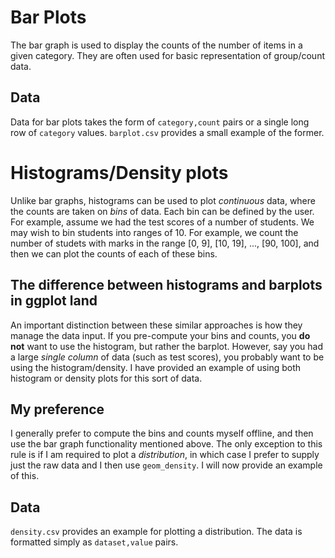 Bar Plots
===================
The bar graph is used to display the counts of
the number of items in a given category. They are often used for basic
representation of group/count data.

Data
----
Data for bar plots takes the form of `category,count` pairs or a single
long row of `category` values.
`barplot.csv` provides a small example of the former. 

Histograms/Density plots
============================
Unlike bar graphs, histograms can be used to plot *continuous* data, 
where the counts are taken on *bins* of data. Each bin can be defined
by the user. For example, assume we had the test scores of a number
of students. We may wish to bin students into ranges of 10. For
example, we count the number of studets with marks in the range
[0, 9], [10, 19], ..., [90, 100], and then we can plot the counts
of each of these bins.

The difference between histograms and barplots in ggplot land
-------------------------------------------------------------
An important distinction between these similar approaches is
how they manage the data input. If you pre-compute your bins
and counts, you **do not** want to use the histogram, but
rather the barplot. However, say you had a large *single
column* of data (such as test scores), you probably want to
be using the histogram/density. I have provided an example of
using both histogram or density plots for this sort of data.

My preference
------------
I generally prefer to compute the bins and counts myself offline, 
and then use the bar graph functionality mentioned above. The only
exception to this rule is if I am required to plot a *distribution*,
in which case I prefer to supply just the raw data and I then use
`geom_density`. I will now provide an example of this.

Data
----
`density.csv` provides an example for plotting a distribution. The data is
formatted simply as `dataset,value` pairs.
